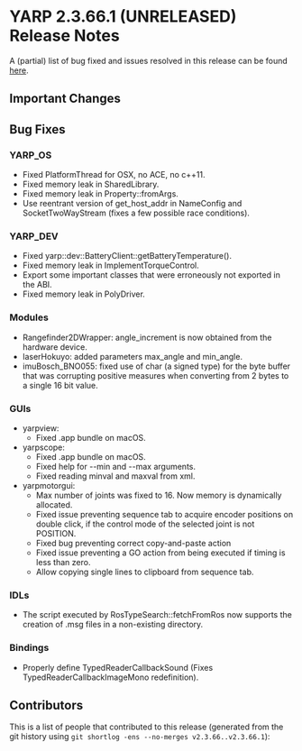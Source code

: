 YARP 2.3.66.1 (UNRELEASED) Release Notes
========================================


A (partial) list of bug fixed and issues resolved in this release can be found
[here](https://github.com/robotology/yarp/issues?q=label%3A%22Fixed+in%3A+YARP+2.3.66.1%22).


Important Changes
-----------------


Bug Fixes
---------

### YARP_OS

* Fixed PlatformThread for OSX, no ACE, no c++11.
* Fixed memory leak in SharedLibrary.
* Fixed memory leak in Property::fromArgs.
* Use reentrant version of get_host_addr in NameConfig and SocketTwoWayStream
  (fixes a few possible race conditions).


### YARP_DEV

* Fixed yarp::dev::BatteryClient::getBatteryTemperature().
* Fixed memory leak in ImplementTorqueControl.
* Export some important classes that were erroneously not exported in the ABI.
* Fixed memory leak in PolyDriver.


### Modules

* Rangefinder2DWrapper: angle_increment is now obtained from the hardware
  device.
* laserHokuyo: added parameters max_angle and min_angle.
* imuBosch_BNO055: fixed use of char (a signed type) for the byte buffer that
  was corrupting positive measures when converting from 2 bytes to a single 16
  bit value.


### GUIs

* yarpview:
  * Fixed .app bundle on macOS.
* yarpscope:
  * Fixed .app bundle on macOS.
  * Fixed help for --min and --max arguments.
  * Fixed reading minval and maxval from xml.
* yarpmotorgui:
  * Max number of joints was fixed to 16. Now memory is dynamically allocated.
  * Fixed issue preventing sequence tab to acquire encoder positions on double
    click, if the control mode of the selected joint is not POSITION.
  * Fixed bug preventing correct copy-and-paste action
  * Fixed issue preventing a GO action from being executed if timing is less
    than zero.
  * Allow copying single lines to clipboard from sequence tab.

### IDLs

* The script executed by RosTypeSearch::fetchFromRos now supports the creation
  of .msg files in a non-existing directory.

### Bindings

* Properly define TypedReaderCallbackSound (Fixes TypedReaderCallbackImageMono
  redefinition).


Contributors
------------

This is a list of people that contributed to this release (generated from the
git history using `git shortlog -ens --no-merges v2.3.66..v2.3.66.1`):

```
```
